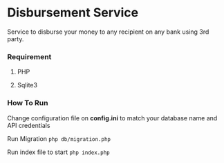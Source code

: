# Disbursement Service

Service to disburse your money to any recipient on any bank using 3rd party.

### Requirement

1. PHP

2. Sqlite3


### How To Run

Change configuration file on **config.ini** to match your database name and API credentials

Run Migration `php db/migration.php`

Run index file to start `php index.php`